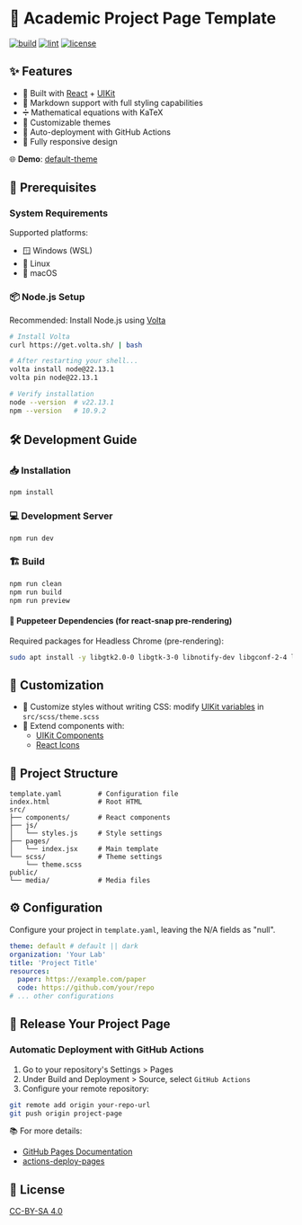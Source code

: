 # 🎨 Academic Project Page Template

[![build](https://github.com/denkiwakame/academic-project-template/actions/workflows/build.yaml/badge.svg)](https://github.com/denkiwakame/academic-project-template/actions/workflows/build.yaml) [![lint](https://github.com/denkiwakame/academic-project-template/actions/workflows/lint.yaml/badge.svg)](https://github.com/denkiwakame/academic-project-template/actions/workflows/lint.yaml)
[![license](https://img.shields.io/badge/LICENSE-CC--BY--SA4.0-important.svg)](https://creativecommons.org/licenses/by-sa/4.0/)

## ✨ Features

- 🚀 Built with [React](https://react.dev/) + [UIKit](https://getuikit.com/)
- 📝 Markdown support with full styling capabilities
- ➗ Mathematical equations with KaTeX
- 🎨 Customizable themes
- 🔄 Auto-deployment with GitHub Actions
- 📱 Fully responsive design

🌐 **Demo**: [default-theme](https://denkiwakame.github.io/academic-project-template)

## 🚦 Prerequisites

### System Requirements

Supported platforms:

- 🪟 Windows (WSL)
- 🐧 Linux
- 🍎 macOS

### 📦 Node.js Setup

Recommended: Install Node.js using [Volta](https://volta.sh/)

```bash
# Install Volta
curl https://get.volta.sh/ | bash

# After restarting your shell...
volta install node@22.13.1
volta pin node@22.13.1

# Verify installation
node --version  # v22.13.1
npm --version   # 10.9.2
```

## 🛠️ Development Guide

### 📥 Installation

```sh
npm install
```

### 💻 Development Server

```sh
npm run dev
```

### 🏗️ Build

```sh
npm run clean
npm run build
npm run preview
```

#### 🤖 Puppeteer Dependencies (for react-snap pre-rendering)

Required packages for Headless Chrome (pre-rendering):

```bash
sudo apt install -y libgtk2.0-0 libgtk-3-0 libnotify-dev libgconf-2-4 libnss3 libxss1 libasound2 libxtst6 xauth xvfb libgbm-dev fonts-ipafont
```

## 🎨 Customization

- 💅 Customize styles without writing CSS: modify [UIKit variables](https://github.com/uikit/uikit/blob/develop/src/scss/variables.scss) in `src/scss/theme.scss`
- 🧩 Extend components with:
  - [UIKit Components](https://getuikit.com/docs/introduction)
  - [React Icons](https://react-icons.github.io/react-icons/)

## 📁 Project Structure

```
template.yaml         # Configuration file
index.html            # Root HTML
src/
├── components/       # React components
├── js/
│   └── styles.js     # Style settings
├── pages/
│   └── index.jsx     # Main template
└── scss/             # Theme settings
    └── theme.scss
public/
└── media/            # Media files
```

## ⚙️ Configuration

Configure your project in `template.yaml`, leaving the N/A fields as "null".

```yaml
theme: default # default || dark
organization: 'Your Lab'
title: 'Project Title'
resources:
  paper: https://example.com/paper
  code: https://github.com/your/repo
# ... other configurations
```

## 🚀 Release Your Project Page

### Automatic Deployment with GitHub Actions

1. Go to your repository's Settings > Pages
2. Under Build and Deployment > Source, select `GitHub Actions`
3. Configure your remote repository:

```bash
git remote add origin your-repo-url
git push origin project-page
```

📚 For more details:

- [GitHub Pages Documentation](https://docs.github.com/pages/getting-started-with-github-pages/configuring-a-publishing-source-for-your-github-pages-site)
- [actions-deploy-pages](https://github.com/actions/deploy-pages)

## 📄 License

[CC-BY-SA 4.0](https://creativecommons.org/licenses/by-sa/4.0/)
